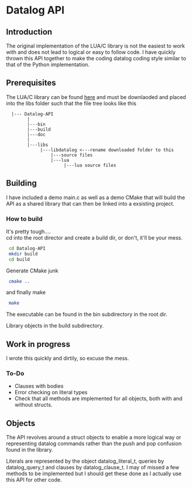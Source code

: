 # Datalog API

## Introduction
The original implementation of the LUA/C library is not the easiest to work with and does not lead to logical or easy to follow code. I have quickly thrown this API together to make the coding datalog coding style similar to that of the Python implementation. 

## Prerequisites 
The LUA/C library can be found [here](http://datalog.sourceforge.net) and must be downlaoded and placed into the libs folder such that the file tree looks like this  
```
  |--- Datalog-API  
        |  
        |---bin  
        |---build  
        |---doc  
        |  
        |---libs  
             |---libdatalog <---rename downloaded folder to this  
                 |---source files  
                 |---lua  
                      |---lua source files  
```
## Building
I have included a demo main.c as well as a demo CMake that will build the API as a shared library that can then be linked into a exsisting project.  

### How to build
It's pretty tough....  
cd into the root director and create a build dir, or don't, it'll be your mess.  

```bash
 cd Datalog-API
 mkdir build
 cd build
```
 Generate CMake junk
```bash
 cmake ..
```
and finally make
```bash
 make
```
The executable can be found in the bin subdirectory in the root dir.  

Library objects in the build subdirectory.

## Work in progress
I wrote this quickly and dirtily, so excuse the mess.  

### To-Do  
+ Clauses with bodies
+ Error checking on literal types
+ Check that all methods are implemented for all objects, both with and without structs.

## Objects 
The API revolves around a struct objects to enable a more logical way or representing datalog commands rather than the push and pop confusion found in the library.  

Literals are represented by the object datalog_literal_t, queries by datalog_query_t and clauses by datalog_clause_t. I may of missed a few methods to be implemented but I should get these done as I actually use this API for other code. 
 